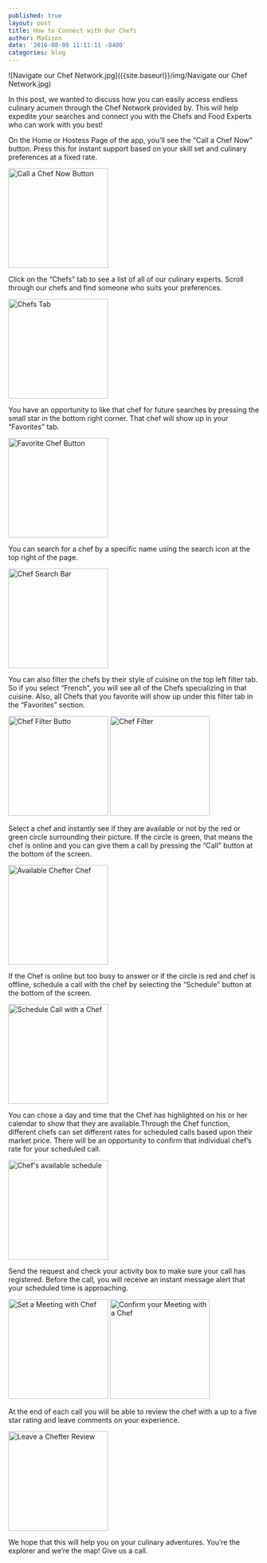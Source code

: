 ```yaml
---
published: true
layout: post
title: How to Connect with Our Chefs
author: Madison
date: '2016-08-09 11:11:11 -0400'
categories: blog
---
```

![Navigate our Chef Network.jpg]({{site.baseurl}}/img/Navigate our Chef Network.jpg)

In this post, we wanted to discuss how you can easily access endless culinary acumen through the Chef Network provided by. This will help expedite your searches and connect you with the Chefs and Food Experts who can work with you best!

On the Home or Hostess Page of the app, you’ll see the “Call a Chef Now” button. Press this for instant support based on your skill set and culinary preferences at a fixed rate.

<img src="{{site.baseurl}}/img/1.jpg" alt="Call a Chef Now Button" style="width:200px!important">

Click on the “Chefs” tab to see a list of all of our culinary experts. Scroll through our chefs and find someone who suits your preferences.  

<img src="{{site.baseurl}}/img/2.jpg" alt="Chefs Tab" style="width:200px!important">

You have an opportunity to like that chef for future searches by pressing the small star in the bottom right corner. That chef will show up in your “Favorites” tab.

<img src="{{site.baseurl}}/img/3.jpg" alt="Favorite Chef Button" style="width:200px!important">

You can search for a chef by a specific name using the search icon at the top right of the page. 

<img src="{{site.baseurl}}/img/4.jpg" alt="Chef Search Bar" style="width:200px!important">

You can also filter the chefs by their style of cuisine on the top left filter tab. So if you select “French”, you will see all of the Chefs specializing in that cuisine. Also, all Chefs that you favorite will show up under this filter tab in the “Favorites” section. 

<img src="{{site.baseurl}}/img/5.jpg" alt="Chef Filter Butto" style="width:200px!important">
<img src="{{site.baseurl}}/img/6.jpg" alt="Chef Filter" style="width:200px!important">

Select a chef and instantly see if they are available or not by the red or green circle surrounding their picture. If the circle is green, that means the chef is online and you can give them a call by pressing the “Call” button at the bottom of the screen.

<img src="{{site.baseurl}}/img/7.jpg" alt="Available Chefter Chef" style="width:200px!important">

If the Chef is online but too busy to answer or if the circle is red and chef is offline, schedule a call with the chef by selecting the “Schedule” button at the bottom of the screen. 

<img src="{{site.baseurl}}/img/11.redcirclechef:schedulecall.jpg" alt="Schedule Call with a Chef" style="width:200px!important">

You can chose a day and time that the Chef has highlighted on his or her calendar to show that they are available.Through the Chef function, different chefs can set different rates for scheduled calls based upon their market price. There will be an opportunity to confirm that individual chef’s rate for your scheduled call. 

<img src="{{site.baseurl}}/img/12.dayandtimeavailable:schedulecallbutton.jpg" alt="Chef's available schedule" style="width:200px!important">

Send the request and check your activity box to make sure your call has registered. Before the call, you will receive an instant message alert that your scheduled time is approaching. 

<img src="{{site.baseurl}}/img/13.sendrequestchedule.jpg" alt="Set a Meeting with Chef" style="width:200px!important">
<img src="{{site.baseurl}}/img/14.activityscheduleconfirm.jpg" alt="Confirm your Meeting with a Chef" style="width:200px!important"">

At the end of each call you will be able to review the chef with a up to a five star rating and leave comments on your experience. 

<img src="{{site.baseurl}}/img/15.review.jpg" alt="Leave a Chefter Review" style="width:200px!important">

We hope that this will help you on your culinary adventures. You’re the explorer and we’re the map! Give us a call.
